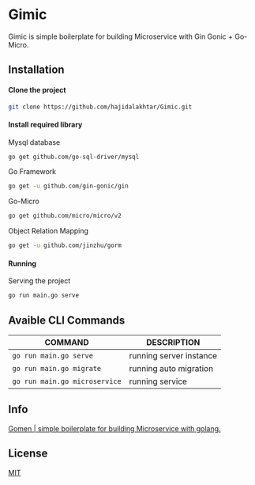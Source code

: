 # Gimic

Gimic is simple boilerplate for building Microservice with Gin Gonic + Go-Micro.

## Installation

#### Clone the project

```bash
git clone https://github.com/hajidalakhtar/Gimic.git
```

#### Install required library

Mysql database
```bash
go get github.com/go-sql-driver/mysql
```
Go Framework
```bash
go get -u github.com/gin-gonic/gin
```
Go-Micro
```bash
go get github.com/micro/micro/v2
```
Object Relation Mapping
```bash
go get -u github.com/jinzhu/gorm
```

#### Running
Serving the project
```bash
go run main.go serve
```

## Avaible CLI Commands
|COMMAND|DESCRIPTION|
|-------|-----------|
|```go run main.go serve```|running server instance|
|```go run main.go migrate```|running auto migration|
|```go run main.go microservice```|running service|

## Info
[Gomen | simple boilerplate for building Microservice with golang.](https://github.com/fachryansyah/gomen)


## License
[MIT](https://choosealicense.com/licenses/mit/)

